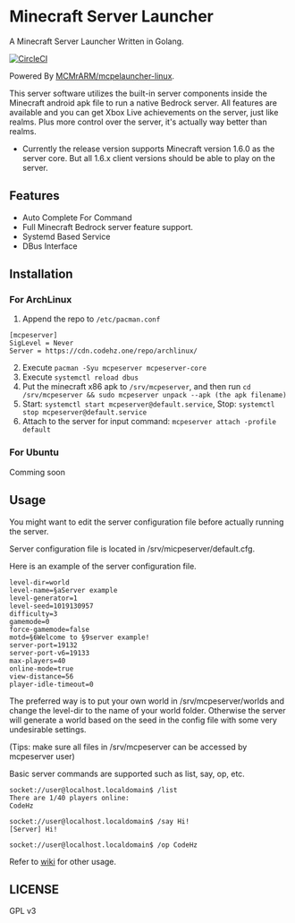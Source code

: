 Minecraft Server Launcher
=========================

A Minecraft Server Launcher Written in Golang.

[![CircleCI](https://circleci.com/gh/codehz/mcpeserver/tree/master.svg?style=svg)](https://circleci.com/gh/codehz/mcpeserver/tree/master)

Powered By [MCMrARM/mcpelauncher-linux](https://github.com/MCMrARM/mcpelauncher-linux).

This server software utilizes the built-in server components inside the Minecraft android apk file to run a native Bedrock server. All features are available and you can get Xbox Live achievements on the server, just like realms. Plus more control over the server, it's actually way better than realms.

* Currently the release version supports Minecraft version 1.6.0 as the server core. But all 1.6.x client versions should be able to play on the server.

## Features

* Auto Complete For Command
* Full Minecraft Bedrock server feature support.
* Systemd Based Service
* DBus Interface

## Installation

### For ArchLinux

1. Append the repo to `/etc/pacman.conf`
```
[mcpeserver]
SigLevel = Never
Server = https://cdn.codehz.one/repo/archlinux/
```
2. Execute `pacman -Syu mcpeserver mcpeserver-core`
3. Execute `systemctl reload dbus`
4. Put the minecraft x86 apk to `/srv/mcpeserver`, and then run `cd /srv/mcpeserver && sudo mcpeserver unpack --apk (the apk filename)`
5. Start: `systemctl start mcpeserver@default.service`, Stop: `systemctl stop mcpeserver@default.service`
6. Attach to the server for input command: `mcpeserver attach -profile default`

### For Ubuntu

Comming soon

## Usage

You might want to edit the server configuration file before actually running the server.

Server configuration file is located in /srv/micpeserver/default.cfg.

Here is an example of the server configuration file.
```shell
level-dir=world
level-name=§aServer example
level-generator=1
level-seed=1019130957
difficulty=3
gamemode=0
force-gamemode=false
motd=§6Welcome to §9server example!
server-port=19132
server-port-v6=19133
max-players=40
online-mode=true
view-distance=56
player-idle-timeout=0
```
The preferred way is to put your own world in /srv/mcpeserver/worlds and change the level-dir to the name of your world folder. Otherwise the server will generate a world based on the seed in the config file with some very undesirable settings.

(Tips: make sure all files in /srv/mcpeserver can be accessed by mcpeserver user)

Basic server commands are supported such as list, say, op, etc.
```shell
socket://user@localhost.localdomain$ /list
There are 1/40 players online:
CodeHz

socket://user@localhost.localdomain$ /say Hi!
[Server] Hi!

socket://user@localhost.localdomain$ /op CodeHz
```

Refer to [wiki](https://github.com/codehz/mcpeserver/wiki) for other usage.

## LICENSE

GPL v3

